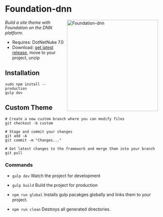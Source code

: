 # Foundation-dnn

<img src="http://foundation.agencyrevolution.com/Portals/design/Skins/Foundation/image/hero-image.svg" alt="Foundation-dnn" width="300" align="right"/>

*Build a site theme with Foundation on the DNN platform.*

* Requires: DotNetNuke 7.0
* Download: [get latest release](https://github.com/agencyrevolution/foundation-dnn/releases/latest), move to your project, unzip

## Installation

```
sudo npm install --production
gulp dev
```

## Custom Theme

```
# Create a new custom branch where you can modify files
git checkout -b custom

# Stage and commit your changes
git add -A
git commit -m "Changes..."

# Get latest changes to the framework and merge them into your branch
git pull
```

### Commands

* `gulp dev` Watch the project for development
* `gulp build` Build the project for production

* `npm run global` Installs gulp pacakges globally and links them to your project.
* `npm run clean` Destroys all generated directories.

